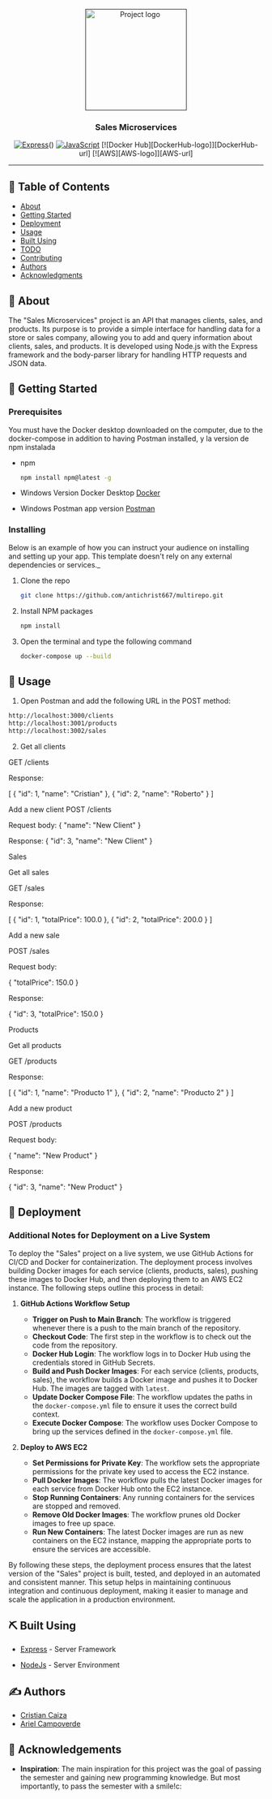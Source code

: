 <p align="center">
  <a href="" rel="noopener">
 <img width=200px height=200px src="https://upload.wikimedia.org/wikipedia/commons/thumb/4/41/Escudo_de_la_Universidad_Central_del_Ecuador_-_Andr%C3%A9s_Agual.png/300px-Escudo_de_la_Universidad_Central_del_Ecuador_-_Andr%C3%A9s_Agual.png" alt="Project logo"></a>
</p>

<h3 align="center">Sales Microservices</h3>

<div align="center">

[![Express][Express]][Express-url]()
[![JavaScript][JavaScript]][JavaScript-url]
[![Docker Hub][DockerHub-logo]][DockerHub-url]
[![AWS][AWS-logo]][AWS-url]


</div>

---



## 📝 Table of Contents

- [About](#about)
- [Getting Started](#getting_started)
- [Deployment](#deployment)
- [Usage](#usage)
- [Built Using](#built_using)
- [TODO](../TODO.md)
- [Contributing](../CONTRIBUTING.md)
- [Authors](#authors)
- [Acknowledgments](#acknowledgement)

## 🧐 About <a name = "about"></a>

The "Sales Microservices" project is an API that manages clients, sales, and products. Its purpose is to provide a simple interface for handling data for a store or sales company, allowing you to add and query information about clients, sales, and products. It is developed using Node.js with the Express framework and the body-parser library for handling HTTP requests and JSON data.

## 🏁 Getting Started <a name = "getting_started"></a>


### Prerequisites

You must have the Docker desktop downloaded on the computer, due to the docker-compose in addition to having Postman installed, y la version de npm instalada
* npm
  ```sh
  npm install npm@latest -g
  ```
* Windows Version Docker Desktop
[Docker](https://docs.docker.com/desktop/install/windows-install/)

* Windows Postman app version
[Postman](https://www.postman.com/downloads/)

### Installing


Below is an example of how you can instruct your audience on installing and setting up your app. This template doesn't rely on any external dependencies or services._

1. Clone the repo
   ```sh
   git clone https://github.com/antichrist667/multirepo.git
   ```
2. Install NPM packages
   ```sh
   npm install
   ```
3. Open the terminal and type the following command
   ```sh
   docker-compose up --build
   ```


## 🎈 Usage <a name="usage"></a>

1. Open Postman and add the following URL in the POST method:
```sh
http://localhost:3000/clients
http://localhost:3001/products
http://localhost:3002/sales
```
2. Get all clients

GET /clients

Response:

[
    { "id": 1, "name": "Cristian" },
    { "id": 2, "name": "Roberto" }
]

Add a new client
POST /clients

Request body:
{
    "name": "New Client"
}

Response:
{
    "id": 3,
    "name": "New Client"
}

Sales

Get all sales

GET /sales

Response:

[
    { "id": 1, "totalPrice": 100.0 },
    { "id": 2, "totalPrice": 200.0 }
]

Add a new sale

POST /sales

Request body:

{
    "totalPrice": 150.0
}

Response:

{
    "id": 3,
    "totalPrice": 150.0
}

Products

Get all products

GET /products

Response:

[
    { "id": 1, "name": "Producto 1" },
    { "id": 2, "name": "Producto 2" }
]

Add a new product

POST /products

Request body:

{
    "name": "New Product"
}

Response:

{
    "id": 3,
    "name": "New Product"
}

## 🚀 Deployment <a name = "deployment"></a>

### Additional Notes for Deployment on a Live System

To deploy the "Sales" project on a live system, we use GitHub Actions for CI/CD and Docker for containerization. The deployment process involves building Docker images for each service (clients, products, sales), pushing these images to Docker Hub, and then deploying them to an AWS EC2 instance. The following steps outline this process in detail:

1. **GitHub Actions Workflow Setup**
   - **Trigger on Push to Main Branch**: The workflow is triggered whenever there is a push to the main branch of the repository.
   - **Checkout Code**: The first step in the workflow is to check out the code from the repository.
   - **Docker Hub Login**: The workflow logs in to Docker Hub using the credentials stored in GitHub Secrets.
   - **Build and Push Docker Images**: For each service (clients, products, sales), the workflow builds a Docker image and pushes it to Docker Hub. The images are tagged with `latest`.
   - **Update Docker Compose File**: The workflow updates the paths in the `docker-compose.yml` file to ensure it uses the correct build context.
   - **Execute Docker Compose**: The workflow uses Docker Compose to bring up the services defined in the `docker-compose.yml` file.

2. **Deploy to AWS EC2**
   - **Set Permissions for Private Key**: The workflow sets the appropriate permissions for the private key used to access the EC2 instance.
   - **Pull Docker Images**: The workflow pulls the latest Docker images for each service from Docker Hub onto the EC2 instance.
   - **Stop Running Containers**: Any running containers for the services are stopped and removed.
   - **Remove Old Docker Images**: The workflow prunes old Docker images to free up space.
   - **Run New Containers**: The latest Docker images are run as new containers on the EC2 instance, mapping the appropriate ports to ensure the services are accessible.

By following these steps, the deployment process ensures that the latest version of the "Sales" project is built, tested, and deployed in an automated and consistent manner. This setup helps in maintaining continuous integration and continuous deployment, making it easier to manage and scale the application in a production environment.



## ⛏️ Built Using <a name = "built_using"></a>


- [Express](https://expressjs.com/) - Server Framework

- [NodeJs](https://nodejs.org/en/) - Server Environment

## ✍️ Authors <a name = "authors"></a>

* [Cristian Caiza](https://github.com/antichrist667)
* [Ariel Campoverde](https://github.com/Matari7)


## 🎉 Acknowledgements <a name = "acknowledgement"></a>

- **Inspiration**: The main inspiration for this project was the goal of passing the semester and gaining new programming knowledge. But most importantly, to pass the semester with a smile!c:


<!-- MARKDOWN LINKS & IMAGES -->
<!-- https://www.markdownguide.org/basic-syntax/#reference-style-links -->
[Express]: https://img.shields.io/badge/express-8A2BE2
[Express-url]: https://axios-http.com/docs/intro
[Axios]: https://img.shields.io/badge/Axios-1A79F5
[Axios-url]: https://reactjs.org/
[JavaScript]: https://img.shields.io/badge/logo-javascript-blue?logo=javascript
[JavaScript-url]: https://developer.mozilla.org/es/docs/Learn/JavaScript/First_steps/What_is_JavaScript